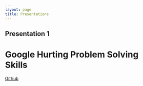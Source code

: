```yaml
---
layout: page
title: Presentations
---
```


## Presentation 1

# Google Hurting Problem Solving Skills
[Github](https://cdn.rawgit.com/cookc3174/fs102Spring2017-presentation2-cookc3174/ad7d8405/seke2015_panel.html)
